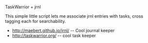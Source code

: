 TaskWarrior + jrnl

This simple little script lets me associate jrnl entries with tasks, cross tagging each for searchability.

* http://maebert.github.io/jrnl/ -- Cool journal keeper
* http://taskwarrior.org/ -- cool task keeper


